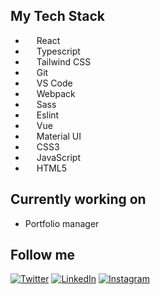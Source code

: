 ## My Tech Stack

<ul>
  <li><img height="14px" src="https://cdn.svgporn.com/logos/react.svg"> React</li>
  <li><img height="14px" src="https://cdn.svgporn.com/logos/typescript.svg"> Typescript</li>
  <li><img height="14px" src="https://cdn.svgporn.com/logos/tailwindcss-icon.svg"> Tailwind CSS</li>
  <li><img height="14px" src="https://cdn.svgporn.com/logos/git-icon.svg"> Git</li>
  <li><img height="14px" src="https://cdn.svgporn.com/logos/visual-studio-code.svg"> VS Code</li>
  <li><img height="14px" src="https://cdn.svgporn.com/logos/webpack.svg"> Webpack</li>
  <li><img height="14px" src="https://cdn.svgporn.com/logos/sass.svg"> Sass</li>
  <li><img height="14px" src="https://cdn.svgporn.com/logos/eslint.svg"> Eslint</li>
  <li><img height="14px" src="https://cdn.svgporn.com/logos/vue.svg"> Vue</li>
  <li><img height="14px" src="https://cdn.svgporn.com/logos/material-ui.svg"> Material UI</li>
  <li><img height="14px" src="https://cdn.svgporn.com/logos/css-3.svg"> CSS3</li>
  <li><img height="14px" src="https://cdn.svgporn.com/logos/javascript.svg"> JavaScript</li>
  <li><img height="14px" src="https://cdn.svgporn.com/logos/html-5.svg"> HTML5</li>
</ul>

## Currently working on

- Portfolio manager

## Follow me

<a href="https://twitter.com/natejessen" target="_blank"><img src="https://img.shields.io/badge/Twitter-1da1f2.svg?&style=flat-square&logo=twitter&logoColor=white" alt="Twitter"></a>
<a href="https://www.linkedin.com/in/njessen" target="_blank"><img src="https://img.shields.io/badge/LinkedIn-%230077B5.svg?&style=flat-square&logo=linkedin&logoColor=white" alt="LinkedIn"></a>
<a href="https://www.instagram.com/nathanjessen" target="_blank"><img src="https://img.shields.io/badge/Instagram-%23E4405F.svg?&style=flat-square&logo=instagram&logoColor=white" alt="Instagram"></a>
